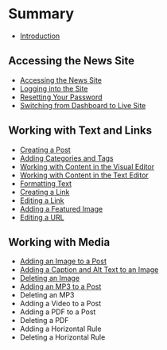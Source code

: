# Summary

* [Introduction](README.md)

## Accessing the News Site

* [Accessing the News Site](accessing-the-news-site/accessing-the-news-site.md)
* [Logging into the Site](accessing-the-news-site/logging-into-the-site.md)
* [Resetting Your Password](accessing-the-news-site/resetting-your-password.md)
* [Switching from Dashboard to Live Site](accessing-the-news-site/switching-from-dashboard-to-live-site.md)

## Working with Text and Links

* [Creating a Post](working-with-text-and-links/creating-a-post.md)
* [Adding Categories and Tags](working-with-text-and-links/adding-categories-and-tags.md)
* [Working with Content in the Visual Editor](working-with-text-and-links/working-with-content-in-the-visual-editor.md)
* [Working with Content in the Text Editor](working-with-text-and-links/working-with-content-in-the-text-editor.md)
* [Formatting Text](working-with-text-and-links/formatting-text.md)
* [Creating a Link](working-with-text-and-links/creating-a-link.md)
* [Editing a Link](working-with-text-and-links/editing-a-link.md)
* [Adding a Featured Image](working-with-text-and-links/adding-a-featured-image.md)
* [Editing a URL](working-with-text-and-links/editing-a-url.md)

## Working with Media

* [Adding an Image to a Post](working-with-media/adding-an-image-to-a-post.md)
* [Adding a Caption and Alt Text to an Image](working-with-media/adding-a-caption-and-alt-text-to-an-image.md)
* [Deleting an Image](working-with-media/deleting-an-image.md)
* [Adding an MP3 to a Post](working-with-media/adding-an-mp3-to-a-post.md)
* Deleting an MP3
* Adding a Video to a Post
* Adding a PDF to a Post
* Deleting a PDF
* Adding a Horizontal Rule
* Deleting a Horizontal Rule


